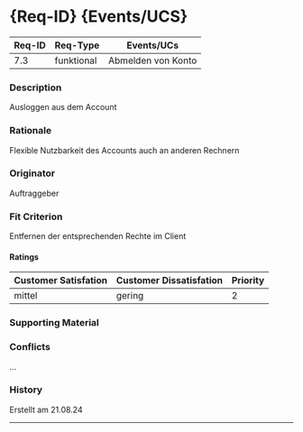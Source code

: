 # {Req-ID} {Events/UCS}

| Req-ID | Req-Type | Events/UCs |
|--------|----------|------------|
| 7.3    | funktional | Abmelden von Konto|

### Description
Ausloggen aus dem Account

### Rationale
Flexible Nutzbarkeit des Accounts auch an anderen Rechnern

### Originator
Auftraggeber

### Fit Criterion
Entfernen der entsprechenden Rechte im Client

#### Ratings
| Customer Satisfation | Customer Dissatisfation | Priority |
|----------------------|-------------------------|----------|
| mittel               |    gering              | 2        |

### Supporting Material


### Conflicts
...

### History
Erstellt am 21.08.24

---
